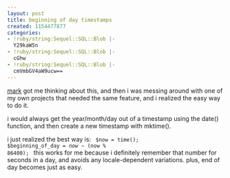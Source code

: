 ```yaml
---
layout: post
title: beginning of day timestamps
created: 1154477877
categories:
- !ruby/string:Sequel::SQL::Blob |-
  Y29kaW5n
- !ruby/string:Sequel::SQL::Blob |-
  cGhw
- !ruby/string:Sequel::SQL::Blob |-
  cmVmbGV4aW9ucw==
---
```

<a href="http://www.driveling.net/">mark</a> got me thinking about this, and then i was messing around with one of my own projects that needed the same feature, and i realized the easy way to do it.

i would always get the year/month/day out of a timestamp using the date() function, and then create a new timestamp with mktime().

i just realized the best way is:
<code>
	$now = time();
	$beginning_of_day = $now - ($now % 86400);
</code>
this works for me because i definitely remember that number for seconds in a day, and avoids any locale-dependent variations. plus, end of day becomes just as easy.
